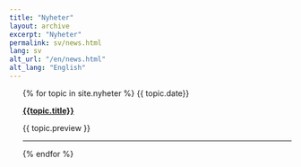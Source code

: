 ```yaml
---
title: "Nyheter"
layout: archive
excerpt: "Nyheter"
permalink: sv/news.html
lang: sv
alt_url: "/en/news.html"
alt_lang: "English"
---
```


<!--
{% for collection in site.collections.news.docs %}
  <h3>{{ collection.title }}</h3>
{% endfor %}
-->


<ul>
{% for topic in site.nyheter %}
  {{ topic.date}}<p>
  <b><a href="{{ site.baseurl }}{{ topic.url }}">{{topic.title}}</a></b><p>
  {{ topic.preview }}
    <hr>
{% endfor %}

